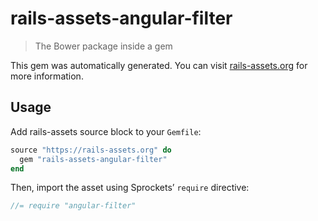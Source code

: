 # rails-assets-angular-filter

> The Bower package inside a gem

This gem was automatically generated. You can visit [rails-assets.org](https://rails-assets.org) for more information.

## Usage

Add rails-assets source block to your `Gemfile`:

```ruby
source "https://rails-assets.org" do
  gem "rails-assets-angular-filter"
end

```

Then, import the asset using Sprockets’ `require` directive:

```js
//= require "angular-filter"
```
